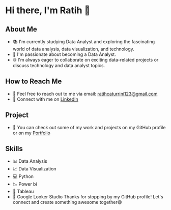 # Hi there, I'm Ratih 👋

## About Me
  - 📚 I'm currently studying Data Analyst and exploring the fascinating world of data analysis, data visualization, and technology.
  - 💼 I'm passionate about becoming a Data Analyst.
  - 🌐 I'm always eager to collaborate on exciting data-related projects or discuss technology and data analyst topics.
## How to Reach Me
- 📧 Feel free to reach out to me via email: ratihcaturrini123@gmail.com
- 💬 Connect with me on [LinkedIn](https://www.linkedin.com/in/ratihcaturrini/)
## Project
- 📂 You can check out some of my work and projects on my GitHub profile or on my [Portfolio](https://jumpy-writing-500934.framer.app/)
## Skills
- 📊 Data Analysis 
- 📈 Data Visualization
- 💻 Python
- 📉 Power bi
- 🎨 Tableau
- 🎨 Google Looker Studio
Thanks for stopping by my GitHub profile! Let's connect and create something awesome together😄
